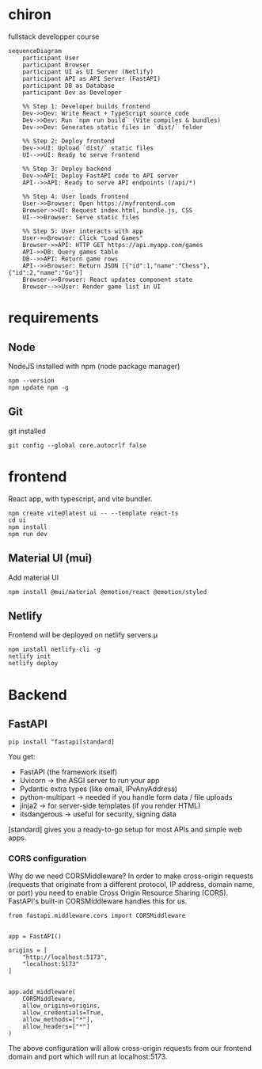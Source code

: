 # chiron
fullstack developper course

```mermaid
sequenceDiagram
    participant User
    participant Browser
    participant UI as UI Server (Netlify)
    participant API as API Server (FastAPI)
    participant DB as Database
    participant Dev as Developer

    %% Step 1: Developer builds frontend
    Dev->>Dev: Write React + TypeScript source code
    Dev->>Dev: Run `npm run build` (Vite compiles & bundles)
    Dev->>Dev: Generates static files in `dist/` folder

    %% Step 2: Deploy frontend
    Dev->>UI: Upload `dist/` static files
    UI-->>UI: Ready to serve frontend

    %% Step 3: Deploy backend
    Dev->>API: Deploy FastAPI code to API server
    API-->>API: Ready to serve API endpoints (/api/*)

    %% Step 4: User loads frontend
    User->>Browser: Open https://myfrontend.com
    Browser->>UI: Request index.html, bundle.js, CSS
    UI-->>Browser: Serve static files

    %% Step 5: User interacts with app
    User->>Browser: Click "Load Games"
    Browser->>API: HTTP GET https://api.myapp.com/games
    API->>DB: Query games table
    DB-->>API: Return game rows
    API-->>Browser: Return JSON [{"id":1,"name":"Chess"}, {"id":2,"name":"Go"}]
    Browser->>Browser: React updates component state
    Browser-->>User: Render game list in UI

```

# requirements

## Node

NodeJS installed with npm (node package manager)

```
npm --version
npm update npm -g
```

## Git
git installed 

```
git config --global core.autocrlf false
```

# frontend

React app, with typescript, and vite bundler.


```
npm create vite@latest ui -- --template react-ts
cd ui
npm install
npm run dev
```

## Material UI (mui)

Add material UI

```
npm install @mui/material @emotion/react @emotion/styled
```

## Netlify

Frontend will be deployed on netlify servers.µ

```
npm install netlify-cli -g
netlify init
netlify deploy
```
# Backend

## FastAPI

```
pip install "fastapi[standard]
```

You get:
- FastAPI (the framework itself)
- Uvicorn → the ASGI server to run your app
- Pydantic extra types (like email, IPvAnyAddress)
- python-multipart → needed if you handle form data / file uploads
- jinja2 → for server-side templates (if you render HTML)
- itsdangerous → useful for security, signing data

[standard] gives you a ready-to-go setup for most APIs and simple web apps.

### CORS configuration

Why do we need CORSMiddleware?
In order to make cross-origin requests (requests that originate from a different protocol, IP address, domain name, or port) you need to enable Cross Origin Resource Sharing (CORS).
FastAPI's built-in CORSMiddleware handles this for us.

```
from fastapi.middleware.cors import CORSMiddleware


app = FastAPI()

origins = [
    "http://localhost:5173",
    "localhost:5173"
]


app.add_middleware(
    CORSMiddleware,
    allow_origins=origins,
    allow_credentials=True,
    allow_methods=["*"],
    allow_headers=["*"]
)
```

The above configuration will allow cross-origin requests from our frontend domain and port which will run at localhost:5173.